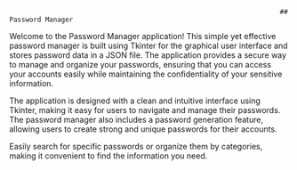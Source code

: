                                                                         ## Password Manager 

Welcome to the Password Manager application! This simple yet effective password manager is built using Tkinter for the graphical user interface and stores password data in a JSON file. The application provides a secure way to manage and organize your passwords, ensuring that you can access your accounts easily while maintaining the confidentiality of your sensitive information.
  
The application is designed with a clean and intuitive interface using Tkinter, making it easy for users to navigate and manage their passwords.
The password manager also includes a password generation feature, allowing users to create strong and unique passwords for their accounts.

Easily search for specific passwords or organize them by categories, making it convenient to find the information you need.
